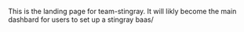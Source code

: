 This is the landing page for team-stingray. It will likly become the main dashbard for users to set up a stingray baas/ 
